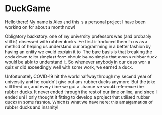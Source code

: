 # DuckGame
Hello there! My name is Alex and this is a personal project I have been working on for about a month now!

Obligatory backstory: one of my university professors was (and probably still is) obsessed with rubber ducks. He first introduced them to us as a method of helping us understand our programming in a better fashion by having an entity we could explain it to. The bare basis is that breaking the code down to its simplest form should be so simple that even a rubber duck would be able to understand it. So whenever anybody in our class won a quiz or did exceedingly well with some work, we earned a duck.

Unfortunately COVID-19 hit the world halfway through my second year of university and he couldn't give out any rubber ducks anymore. But the joke still lived on, and every time we got a chance we would reference the rubber ducks. It never ended through the rest of our time online, and since I ended uni I only thought it fitting to develop a project that utilised rubber ducks in some fashion. Which is what we have here: this amalgamation of rubber ducks and insanity!
